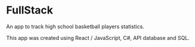 # FullStack

An app to track high school basketball players statistics.

This app was created using React / JavaScript, C#, API database and SQL.
